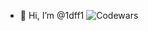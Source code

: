 - 👋 Hi, I’m @1dff1
  ![Codewars]([https://github.r2v.ch/codewars?user=USERNAME&stroke=COLOR](https://www.codewars.com/users/1dff1/badges/large))
